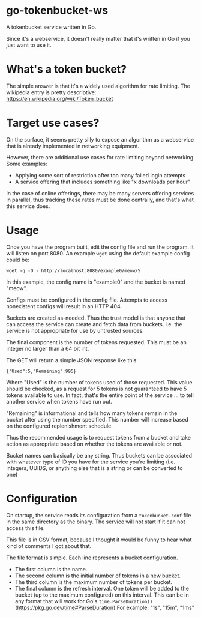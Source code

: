 # go-tokenbucket-ws
A tokenbucket service written in Go.

Since it's a webservice, it doesn't really matter that it's written in Go if you just want to use it.

# What's a token bucket?

The simple answer is that it's a widely used algorithm for rate limiting.
The wikipedia entry is pretty descriptive: https://en.wikipedia.org/wiki/Token_bucket

# Target use cases?

On the surface, it seems pretty silly to expose an algorithm as a webservice
that is already implemented in networking equipment.

However, there are additional use cases for rate limiting beyond networking.
Some examples:

* Applying some sort of restriction after too many failed login attempts
* A service offering that includes something like "x downloads per hour"

In the case of online offerings, there may be many servers offering services
in parallel, thus tracking these rates must be done centrally, and that's
what this service does.

# Usage

Once you have the program built, edit the config file and run the program.
It will listen on port 8080. An example `wget` using the default example
config could be:

``wget -q -O - http://localhost:8080/example0/meow/5``

In this example, the config name is "example0" and the bucket is named "meow".

Configs must be configured in the config file. Attempts to access nonexistent configs
will result in an HTTP 404.

Buckets are created as-needed. Thus the trust model is that anyone that can
access the service can create and fetch data from buckets. i.e. the service
is not appropriate for use by untrusted sources.

The final component is the number of tokens requested. This must be an integer
no larger than a 64 bit int.

The GET will return a simple JSON response like this:

``{"Used":5,"Remaining":995}``

Where "Used" is the number of tokens used of those requested. This value should
be checked, as a request for 5 tokens is not guaranteed to have 5 tokens available
to use. In fact, that's the entire point of the service ... to tell another
service when tokens have run out.

"Remaining" is informational and tells how many tokens remain in the bucket after
using the number specified. This number will increase based on the configured
replenishment schedule.

Thus the recommended usage is to request tokens from a bucket and
take action as appropriate based on whether the tokens are available or not.

Bucket names can basically be any string. Thus buckets can be associated with
whatever type of ID you have for the service you're limiting (i.e. integers, UUIDS,
or anything else that is a string or can be converted to one)

# Configuration

On startup, the service reads its configuration from a ``tokenbucket.conf`` file
in the same directory as the binary. The service will not start if it can not
access this file.

This file is in CSV format, because I thought it would be funny to hear what
kind of comments I got about that.

The file format is simple. Each line represents a bucket configuration.
* The first column is the name.
* The second column is the initial number of tokens in a new bucket.
* The third column is the maximum number of tokens per bucket.
* The final column is the refresh interval. One token will be added to
the bucket (up to the maximum configured) on this interval. This can be
in any format that will work for Go's ``time.ParseDuration()`` (https://pkg.go.dev/time#ParseDuration)
For example: "1s", "15m", "1ms"
